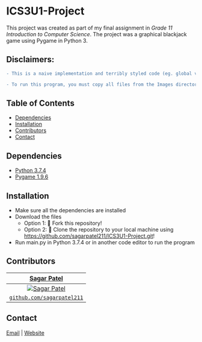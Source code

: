 # ICS3U1-Project
This project was created as part of my final assignment in *Grade 11 Introduction to Computer Science*. The project was a graphical blackjack game using Pygame in Python 3.

## Disclaimers:
```diff 
- This is a naive implementation and terribly styled code (eg. global variables, not modularized, etc.) -
```
```diff 
- To run this program, you must copy all files from the Images directory into the directory with main.py -
```

## Table of Contents
* [Dependencies](#dependencies)
* [Installation](#installation)
* [Contributors](#contributors)
* [Contact](#contact)


## Dependencies
* [Python 3.7.4](https://www.python.org/downloads)
* [Pygame 1.9.6](https://www.pygame.org/download.shtml)


## Installation
* Make sure all the dependencies are installed
* Download the files
  * Option 1: 🍴 Fork this repository!
  * Option 2: 🧪 Clone the repository to your local machine using https://github.com/sagarpatel211/ICS3U1-Project.git!
* Run main.py in Python 3.7.4 or in another code editor to run the program


## Contributors
| <a href="https://github.com/sagarpatel211" target="_blank">**Sagar Patel**</a> |
| :---: |
| [![Sagar Patel](https://avatars1.githubusercontent.com/u/34544263?s=200)](https://github.com/sagarpatel211)    |
| <a href="https://github.com/sagarpatel211" target="_blank">`github.com/sagarpatel211`</a> |


## Contact
[Email](mailto:sa24pate@uwaterloo.ca) | [Website](https://sagarpatel211.github.io/)
